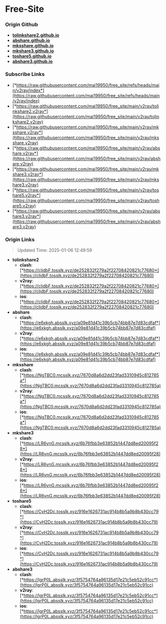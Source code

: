 # Free-Site

### Origin Github

- [**tolinkshare2.github.io**](https://github.com/tolinkshare2/tolinkshare2.github.io)
- [**abshare.github.io**](https://github.com/abshare/abshare.github.io)
- [**mksshare.github.io**](https://github.com/mksshare/mksshare.github.io)
- [**mkshare3.github.io**](https://github.com/mkshare3/mkshare3.github.io)
- [**toshare5.github.io**](https://github.com/toshare5/toshare5.github.io)
- [**abshare3.github.io**](https://github.com/abshare3/abshare3.github.io)

### Subscribe Links

- [*https://raw.githubusercontent.com/mai19950/free_site/refs/heads/main/v2ray/index*](https://raw.githubusercontent.com/mai19950/free_site/refs/heads/main/v2ray/index)
- [*https://raw.githubusercontent.com/mai19950/free_site/main/v2ray/tolinkshare2.v2ray*](https://raw.githubusercontent.com/mai19950/free_site/main/v2ray/tolinkshare2.v2ray)
- [*https://raw.githubusercontent.com/mai19950/free_site/main/v2ray/mksshare.v2ray*](https://raw.githubusercontent.com/mai19950/free_site/main/v2ray/mksshare.v2ray)
- [*https://raw.githubusercontent.com/mai19950/free_site/main/v2ray/abshare.v2ray*](https://raw.githubusercontent.com/mai19950/free_site/main/v2ray/abshare.v2ray)
- [*https://raw.githubusercontent.com/mai19950/free_site/main/v2ray/mkshare3.v2ray*](https://raw.githubusercontent.com/mai19950/free_site/main/v2ray/mkshare3.v2ray)
- [*https://raw.githubusercontent.com/mai19950/free_site/main/v2ray/toshare5.v2ray*](https://raw.githubusercontent.com/mai19950/free_site/main/v2ray/toshare5.v2ray)
- [*https://raw.githubusercontent.com/mai19950/free_site/main/v2ray/abshare3.v2ray*](https://raw.githubusercontent.com/mai19950/free_site/main/v2ray/abshare3.v2ray)

### Origin Links

> Updated Time: 2025-01-06 12:49:59

- **tolinkshare2**
  - **clash**: [*https://clidbF.tosslk.xyz/de252832f279a2f22708420821c77680*](https://clidbF.tosslk.xyz/de252832f279a2f22708420821c77680)
  - **v2ray**: [*https://clidbF.tosslk.xyz/de252832f279a2f22708420821c77680*](https://clidbF.tosslk.xyz/de252832f279a2f22708420821c77680)
  - **ios**: [*https://clidbF.tosslk.xyz/de252832f279a2f22708420821c77680*](https://clidbF.tosslk.xyz/de252832f279a2f22708420821c77680)
- **abshare**
  - **clash**: [*https://e6xkgh.absslk.xyz/a09e81d41c39b5cb74bb87e7d83cdfaf*](https://e6xkgh.absslk.xyz/a09e81d41c39b5cb74bb87e7d83cdfaf)
  - **v2ray**: [*https://e6xkgh.absslk.xyz/a09e81d41c39b5cb74bb87e7d83cdfaf*](https://e6xkgh.absslk.xyz/a09e81d41c39b5cb74bb87e7d83cdfaf)
  - **ios**: [*https://e6xkgh.absslk.xyz/a09e81d41c39b5cb74bb87e7d83cdfaf*](https://e6xkgh.absslk.xyz/a09e81d41c39b5cb74bb87e7d83cdfaf)
- **mksshare**
  - **clash**: [*https://NgTBC0.mcsslk.xyz/7670d8a6d2dd23fad3310945c812785a*](https://NgTBC0.mcsslk.xyz/7670d8a6d2dd23fad3310945c812785a)
  - **v2ray**: [*https://NgTBC0.mcsslk.xyz/7670d8a6d2dd23fad3310945c812785a*](https://NgTBC0.mcsslk.xyz/7670d8a6d2dd23fad3310945c812785a)
  - **ios**: [*https://NgTBC0.mcsslk.xyz/7670d8a6d2dd23fad3310945c812785a*](https://NgTBC0.mcsslk.xyz/7670d8a6d2dd23fad3310945c812785a)
- **mkshare3**
  - **clash**: [*https://LR6ynG.mcsslk.xyz/6b76fbb3e63852b1447dd8ed20095f28*](https://LR6ynG.mcsslk.xyz/6b76fbb3e63852b1447dd8ed20095f28)
  - **v2ray**: [*https://LR6ynG.mcsslk.xyz/6b76fbb3e63852b1447dd8ed20095f28*](https://LR6ynG.mcsslk.xyz/6b76fbb3e63852b1447dd8ed20095f28)
  - **ios**: [*https://LR6ynG.mcsslk.xyz/6b76fbb3e63852b1447dd8ed20095f28*](https://LR6ynG.mcsslk.xyz/6b76fbb3e63852b1447dd8ed20095f28)
- **toshare5**
  - **clash**: [*https://CvH2Dc.tosslk.xyz/916e1626731ac914b8b5a9b8b430cc79*](https://CvH2Dc.tosslk.xyz/916e1626731ac914b8b5a9b8b430cc79)
  - **v2ray**: [*https://CvH2Dc.tosslk.xyz/916e1626731ac914b8b5a9b8b430cc79*](https://CvH2Dc.tosslk.xyz/916e1626731ac914b8b5a9b8b430cc79)
  - **ios**: [*https://CvH2Dc.tosslk.xyz/916e1626731ac914b8b5a9b8b430cc79*](https://CvH2Dc.tosslk.xyz/916e1626731ac914b8b5a9b8b430cc79)
- **abshare3**
  - **clash**: [*https://lgrP0L.absslk.xyz/3f5754764a96135d17e21c5eb52c91cc*](https://lgrP0L.absslk.xyz/3f5754764a96135d17e21c5eb52c91cc)
  - **v2ray**: [*https://lgrP0L.absslk.xyz/3f5754764a96135d17e21c5eb52c91cc*](https://lgrP0L.absslk.xyz/3f5754764a96135d17e21c5eb52c91cc)
  - **ios**: [*https://lgrP0L.absslk.xyz/3f5754764a96135d17e21c5eb52c91cc*](https://lgrP0L.absslk.xyz/3f5754764a96135d17e21c5eb52c91cc)
